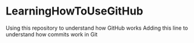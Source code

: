 # LearningHowToUseGitHub
Using this repository to understand how GitHub works 
Adding this line to understand how commits work in Git 
